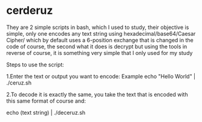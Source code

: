 # cerderuz
They are 2 simple scripts in bash, which I used to study, their objective is simple, only one encodes any text string using hexadecimal/base64/Caesar Cipher/ which by default uses a 6-position exchange that is changed in the code of course, the second what it does is decrypt but using the tools in reverse of course, it is something very simple that I only used for my study

Steps to use the script:

1.Enter the text or output you want to encode:
Example
echo "Hello World" | ./ceruz.sh

2.To decode it is exactly the same, you take the text that is encoded with this same format of course and:

echo (text string) | ./deceruz.sh
